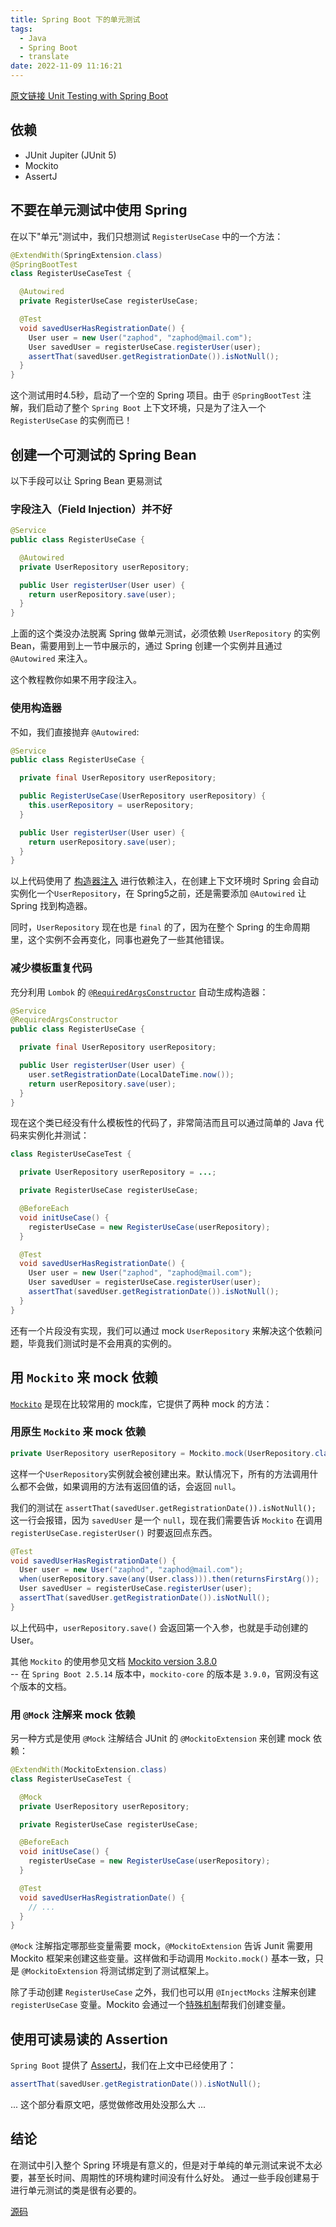 ```yaml
---
title: Spring Boot 下的单元测试
tags:
  - Java
  - Spring Boot
  - translate
date: 2022-11-09 11:16:21
---
```


[原文链接 Unit Testing with Spring Boot](https://reflectoring.io/unit-testing-spring-boot/)  

## 依赖
* JUnit Jupiter (JUnit 5)
* Mockito
* AssertJ

<!-- more -->
## 不要在单元测试中使用 Spring
在以下"单元"测试中，我们只想测试 `RegisterUseCase` 中的一个方法：
```Java
@ExtendWith(SpringExtension.class)
@SpringBootTest
class RegisterUseCaseTest {

  @Autowired
  private RegisterUseCase registerUseCase;

  @Test
  void savedUserHasRegistrationDate() {
    User user = new User("zaphod", "zaphod@mail.com");
    User savedUser = registerUseCase.registerUser(user);
    assertThat(savedUser.getRegistrationDate()).isNotNull();
  }
}
```
这个测试用时4.5秒，启动了一个空的 Spring 项目。由于 `@SpringBootTest` 注解，我们启动了整个 `Spring Boot` 上下文环境，只是为了注入一个 `RegisterUseCase` 的实例而已！

## 创建一个可测试的 Spring Bean
以下手段可以让 Spring Bean 更易测试
### 字段注入（Field Injection）并不好
```Java
@Service
public class RegisterUseCase {

  @Autowired
  private UserRepository userRepository;

  public User registerUser(User user) {
    return userRepository.save(user);
  }
}
```
上面的这个类没办法脱离 Spring 做单元测试，必须依赖 `UserRepository` 的实例Bean，需要用到上一节中展示的，通过 Spring 创建一个实例并且通过 `@Autowired` 来注入。

这个教程教你如果不用字段注入。
### 使用构造器
不如，我们直接抛弃 `@Autowired`:
```Java
@Service
public class RegisterUseCase {

  private final UserRepository userRepository;

  public RegisterUseCase(UserRepository userRepository) {
    this.userRepository = userRepository;
  }

  public User registerUser(User user) {
    return userRepository.save(user);
  }
}
```
以上代码使用了 [构造器注入](https://reflectoring.io/constructor-injection/) 进行依赖注入，在创建上下文环境时 Spring 会自动实例化一个`UserRepository`，在 Spring5之前，还是需要添加 `@Autowired` 让 Spring 找到构造器。

同时，`UserRepository` 现在也是 `final` 的了，因为在整个 Spring 的生命周期里，这个实例不会再变化，同事也避免了一些其他错误。

### 减少模板重复代码
充分利用 `Lombok` 的 [`@RequiredArgsConstructor`](https://projectlombok.org/features/constructor) 自动生成构造器：
```java
@Service
@RequiredArgsConstructor
public class RegisterUseCase {

  private final UserRepository userRepository;

  public User registerUser(User user) {
    user.setRegistrationDate(LocalDateTime.now());
    return userRepository.save(user);
  }
}
```
现在这个类已经没有什么模板性的代码了，非常简洁而且可以通过简单的 Java 代码来实例化并测试：
```Java
class RegisterUseCaseTest {

  private UserRepository userRepository = ...;

  private RegisterUseCase registerUseCase;

  @BeforeEach
  void initUseCase() {
    registerUseCase = new RegisterUseCase(userRepository);
  }

  @Test
  void savedUserHasRegistrationDate() {
    User user = new User("zaphod", "zaphod@mail.com");
    User savedUser = registerUseCase.registerUser(user);
    assertThat(savedUser.getRegistrationDate()).isNotNull();
  }
}
```
还有一个片段没有实现，我们可以通过 mock `UserRepository` 来解决这个依赖问题，毕竟我们测试时是不会用真的实例的。

## 用 `Mockito` 来 mock 依赖
[`Mockito`](https://site.mockito.org/) 是现在比较常用的 mock库，它提供了两种 mock 的方法：
### 用原生 `Mockito` 来 mock 依赖
```Java
private UserRepository userRepository = Mockito.mock(UserRepository.class);
```
这样一个`UserRepository`实例就会被创建出来。默认情况下，所有的方法调用什么都不会做，如果调用的方法有返回值的话，会返回 `null`。

我们的测试在 `assertThat(savedUser.getRegistrationDate()).isNotNull();` 这一行会报错，因为 `savedUser` 是一个 `null`，现在我们需要告诉 `Mockito` 在调用 `registerUseCase.registerUser()` 时要返回点东西。
```Java
@Test
void savedUserHasRegistrationDate() {
  User user = new User("zaphod", "zaphod@mail.com");
  when(userRepository.save(any(User.class))).then(returnsFirstArg());
  User savedUser = registerUseCase.registerUser(user);
  assertThat(savedUser.getRegistrationDate()).isNotNull();
}
```
以上代码中，`userRepository.save()` 会返回第一个入参，也就是手动创建的 User。

其他 `Mockito` 的使用参见文档 [Mockito version 3.8.0](https://www.javadoc.io/doc/org.mockito/mockito-core/3.8.0/org/mockito/Mockito.html)  
-- 在 `Spring Boot 2.5.14` 版本中，`mockito-core` 的版本是 `3.9.0`，官网没有这个版本的文档。

### 用 `@Mock` 注解来 mock 依赖
另一种方式是使用 `@Mock` 注解结合 JUnit 的 `@MockitoExtension` 来创建 mock 依赖：
```Java
@ExtendWith(MockitoExtension.class)
class RegisterUseCaseTest {

  @Mock
  private UserRepository userRepository;

  private RegisterUseCase registerUseCase;

  @BeforeEach
  void initUseCase() {
    registerUseCase = new RegisterUseCase(userRepository);
  }

  @Test
  void savedUserHasRegistrationDate() {
    // ...
  }
}
```
`@Mock` 注解指定哪那些变量需要 mock，`@MockitoExtension` 告诉 Junit 需要用 Mockito 框架来创建这些变量。这样做和手动调用 `Mockito.mock()` 基本一致，只是 `@MockitoExtension` 将测试绑定到了测试框架上。

除了手动创建 `RegisterUseCase` 之外，我们也可以用 `@InjectMocks` 注解来创建 `registerUseCase` 变量。Mockito 会通过一个[特殊机制](https://www.javadoc.io/doc/org.mockito/mockito-core/3.8.0/org/mockito/InjectMocks.html)帮我们创建变量。

## 使用可读易读的 Assertion
`Spring Boot` 提供了 [AssertJ](http://joel-costigliola.github.io/assertj/)，我们在上文中已经使用了：
```Java
assertThat(savedUser.getRegistrationDate()).isNotNull();
```
... 这个部分看原文吧，感觉做修改用处没那么大 ...

## 结论
在测试中引入整个 Spring 环境是有意义的，但是对于单纯的单元测试来说不太必要，甚至长时间、周期性的环境构建时间没有什么好处。
通过一些手段创建易于进行单元测试的类是很有必要的。

[源码](https://github.com/thombergs/code-examples/tree/master/spring-boot/spring-boot-testing)
